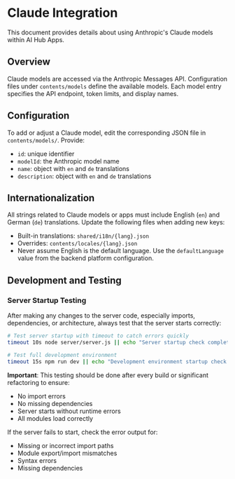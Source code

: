 # Claude Integration

This document provides details about using Anthropic's Claude models within AI Hub Apps.

## Overview

Claude models are accessed via the Anthropic Messages API. Configuration files under `contents/models` define the available models. Each model entry specifies the API endpoint, token limits, and display names.

## Configuration

To add or adjust a Claude model, edit the corresponding JSON file in `contents/models/`. Provide:

- `id`: unique identifier
- `modelId`: the Anthropic model name
- `name`: object with `en` and `de` translations
- `description`: object with `en` and `de` translations

## Internationalization

All strings related to Claude models or apps must include English (`en`) and German (`de`) translations. Update the following files when adding new keys:

- Built-in translations: `shared/i18n/{lang}.json`
- Overrides: `contents/locales/{lang}.json`
- Never assume English is the default language. Use the `defaultLanguage` value
  from the backend platform configuration.

## Development and Testing

### Server Startup Testing

After making any changes to the server code, especially imports, dependencies, or architecture, always test that the server starts correctly:

```bash
# Test server startup with timeout to catch errors quickly
timeout 10s node server/server.js || echo "Server startup check completed"

# Test full development environment
timeout 15s npm run dev || echo "Development environment startup check completed"
```

**Important**: This testing should be done after every build or significant refactoring to ensure:

- No import errors
- No missing dependencies
- Server starts without runtime errors
- All modules load correctly

If the server fails to start, check the error output for:

- Missing or incorrect import paths
- Module export/import mismatches
- Syntax errors
- Missing dependencies
